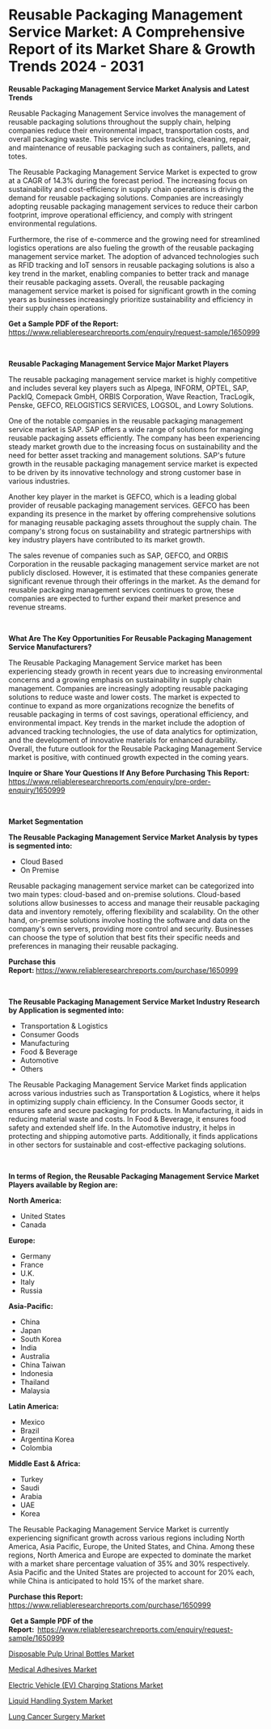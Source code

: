 <p><h1>Reusable Packaging Management Service Market: A Comprehensive Report of its Market Share & Growth Trends 2024 - 2031</h1></p><p><strong>Reusable Packaging Management Service Market Analysis and Latest Trends</strong></p>
<p><p>Reusable Packaging Management Service involves the management of reusable packaging solutions throughout the supply chain, helping companies reduce their environmental impact, transportation costs, and overall packaging waste. This service includes tracking, cleaning, repair, and maintenance of reusable packaging such as containers, pallets, and totes.</p><p>The Reusable Packaging Management Service Market is expected to grow at a CAGR of 14.3% during the forecast period. The increasing focus on sustainability and cost-efficiency in supply chain operations is driving the demand for reusable packaging solutions. Companies are increasingly adopting reusable packaging management services to reduce their carbon footprint, improve operational efficiency, and comply with stringent environmental regulations.</p><p>Furthermore, the rise of e-commerce and the growing need for streamlined logistics operations are also fueling the growth of the reusable packaging management service market. The adoption of advanced technologies such as RFID tracking and IoT sensors in reusable packaging solutions is also a key trend in the market, enabling companies to better track and manage their reusable packaging assets. Overall, the reusable packaging management service market is poised for significant growth in the coming years as businesses increasingly prioritize sustainability and efficiency in their supply chain operations.</p></p>
<p><strong>Get a Sample PDF of the Report:&nbsp;</strong> <a href="https://www.reliableresearchreports.com/enquiry/request-sample/1650999">https://www.reliableresearchreports.com/enquiry/request-sample/1650999</a></p>
<p>&nbsp;</p>
<p><strong>Reusable Packaging Management Service Major Market Players</strong></p>
<p><p>The reusable packaging management service market is highly competitive and includes several key players such as Alpega, INFORM, OPTEL, SAP, PackIQ, Comepack GmbH, ORBIS Corporation, Wave Reaction, TracLogik, Penske, GEFCO, RELOGISTICS SERVICES, LOGSOL, and Lowry Solutions.</p><p>One of the notable companies in the reusable packaging management service market is SAP. SAP offers a wide range of solutions for managing reusable packaging assets efficiently. The company has been experiencing steady market growth due to the increasing focus on sustainability and the need for better asset tracking and management solutions. SAP's future growth in the reusable packaging management service market is expected to be driven by its innovative technology and strong customer base in various industries.</p><p>Another key player in the market is GEFCO, which is a leading global provider of reusable packaging management services. GEFCO has been expanding its presence in the market by offering comprehensive solutions for managing reusable packaging assets throughout the supply chain. The company's strong focus on sustainability and strategic partnerships with key industry players have contributed to its market growth.</p><p>The sales revenue of companies such as SAP, GEFCO, and ORBIS Corporation in the reusable packaging management service market are not publicly disclosed. However, it is estimated that these companies generate significant revenue through their offerings in the market. As the demand for reusable packaging management services continues to grow, these companies are expected to further expand their market presence and revenue streams.</p></p>
<p>&nbsp;</p>
<p><strong>What Are The Key Opportunities For Reusable Packaging Management Service Manufacturers?</strong></p>
<p><p>The Reusable Packaging Management Service market has been experiencing steady growth in recent years due to increasing environmental concerns and a growing emphasis on sustainability in supply chain management. Companies are increasingly adopting reusable packaging solutions to reduce waste and lower costs. The market is expected to continue to expand as more organizations recognize the benefits of reusable packaging in terms of cost savings, operational efficiency, and environmental impact. Key trends in the market include the adoption of advanced tracking technologies, the use of data analytics for optimization, and the development of innovative materials for enhanced durability. Overall, the future outlook for the Reusable Packaging Management Service market is positive, with continued growth expected in the coming years.</p></p>
<p><strong>Inquire or Share Your Questions If Any Before Purchasing This Report:</strong> <a href="https://www.reliableresearchreports.com/enquiry/pre-order-enquiry/1650999">https://www.reliableresearchreports.com/enquiry/pre-order-enquiry/1650999</a></p>
<p>&nbsp;</p>
<p><strong>Market Segmentation</strong></p>
<p><strong>The Reusable Packaging Management Service Market Analysis by types is segmented into:</strong></p>
<p><ul><li>Cloud Based</li><li>On Premise</li></ul></p>
<p><p>Reusable packaging management service market can be categorized into two main types: cloud-based and on-premise solutions. Cloud-based solutions allow businesses to access and manage their reusable packaging data and inventory remotely, offering flexibility and scalability. On the other hand, on-premise solutions involve hosting the software and data on the company's own servers, providing more control and security. Businesses can choose the type of solution that best fits their specific needs and preferences in managing their reusable packaging.</p></p>
<p><strong>Purchase this Report:&nbsp;</strong><a href="https://www.reliableresearchreports.com/purchase/1650999">https://www.reliableresearchreports.com/purchase/1650999</a></p>
<p>&nbsp;</p>
<p><strong>The Reusable Packaging Management Service Market Industry Research by Application is segmented into:</strong></p>
<p><ul><li>Transportation & Logistics</li><li>Consumer Goods</li><li>Manufacturing</li><li>Food & Beverage</li><li>Automotive</li><li>Others</li></ul></p>
<p><p>The Reusable Packaging Management Service Market finds application across various industries such as Transportation & Logistics, where it helps in optimizing supply chain efficiency. In the Consumer Goods sector, it ensures safe and secure packaging for products. In Manufacturing, it aids in reducing material waste and costs. In Food & Beverage, it ensures food safety and extended shelf life. In the Automotive industry, it helps in protecting and shipping automotive parts. Additionally, it finds applications in other sectors for sustainable and cost-effective packaging solutions.</p></p>
<p>&nbsp;</p>
<p><strong>In terms of Region, the Reusable Packaging Management Service Market Players available by Region are:</strong></p>
<p>
    <p> <strong> North America: </strong>
        <ul>
            <li>United States</li>
            <li>Canada</li>
        </ul>
        </p> 
    <p> <strong> Europe: </strong>
        <ul>
            <li>Germany</li>
            <li>France</li>
            <li>U.K.</li>
            <li>Italy</li>
            <li>Russia</li>
        </ul>
        </p> 
    <p> <strong> Asia-Pacific: </strong>
        <ul>
            <li>China</li>
            <li>Japan</li>
            <li>South Korea</li>
            <li>India</li>
            <li>Australia</li>
            <li>China Taiwan</li>
            <li>Indonesia</li>
            <li>Thailand</li>
            <li>Malaysia</li>
        </ul>
        </p> 
    <p> <strong> Latin America: </strong>
        <ul>
            <li>Mexico</li>
            <li>Brazil</li>
            <li>Argentina Korea</li>
            <li>Colombia</li>
        </ul>
        </p> 
    <p> <strong> Middle East & Africa: </strong>
        <ul>
            <li>Turkey</li>
            <li>Saudi</li>
            <li>Arabia</li>
            <li>UAE</li>
            <li>Korea</li>
        </ul>
    </p>
    </p>
<p><p>The Reusable Packaging Management Service Market is currently experiencing significant growth across various regions including North America, Asia Pacific, Europe, the United States, and China. Among these regions, North America and Europe are expected to dominate the market with a market share percentage valuation of 35% and 30% respectively. Asia Pacific and the United States are projected to account for 20% each, while China is anticipated to hold 15% of the market share.</p></p>
<p><strong>Purchase this Report: </strong><a href="https://www.reliableresearchreports.com/purchase/1650999">https://www.reliableresearchreports.com/purchase/1650999</a></p>
<p>&nbsp;<strong>Get a Sample PDF of the Report:&nbsp;&nbsp;</strong><a href="https://www.reliableresearchreports.com/enquiry/request-sample/1650999">https://www.reliableresearchreports.com/enquiry/request-sample/1650999</a></p>
<p><strong></strong></p>
<p><p><a href="https://github.com/jerrycopelandthomaswsqd8q/Market-Research-Report-List-1/blob/main/disposable-pulp-urinal-bottles-market.md">Disposable Pulp Urinal Bottles Market</a></p><p><a href="https://medium.com/@kimberlymontgomery2004/medical-adhesives-market-size-cagr-trends-2024-2030-e7d128fbfe92">Medical Adhesives Market</a></p><p><a href="https://github.com/brenzgnarento/Market-Research-Report-List-1/blob/main/electric-vehicle-ev-charging-stations-market.md">Electric Vehicle (EV) Charging Stations Market</a></p><p><a href="https://medium.com/@kimberlymontgomery2004/liquid-handling-system-market-size-and-market-trends-complete-industry-overview-2024-to-2031-6aa8cf73a379">Liquid Handling System Market</a></p><p><a href="https://medium.com/@kimberlymontgomery2004/lung-cancer-surgery-market-exploring-market-share-market-trends-and-future-growth-084aa80fb2f4">Lung Cancer Surgery Market</a></p></p>